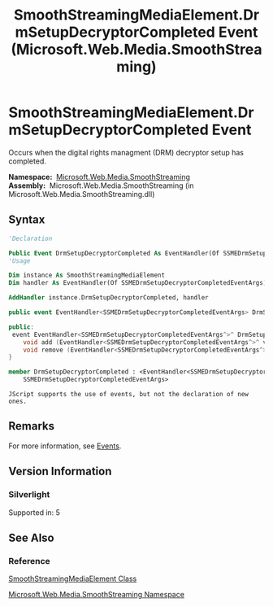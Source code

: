﻿---
title: SmoothStreamingMediaElement.DrmSetupDecryptorCompleted Event (Microsoft.Web.Media.SmoothStreaming)
TOCTitle: DrmSetupDecryptorCompleted Event
ms:assetid: E:Microsoft.Web.Media.SmoothStreaming.SmoothStreamingMediaElement.DrmSetupDecryptorCompleted
ms:mtpsurl: https://msdn.microsoft.com/en-us/library/microsoft.web.media.smoothstreaming.smoothstreamingmediaelement.drmsetupdecryptorcompleted(v=VS.95)
ms:contentKeyID: 46307495
ms.date: 05/31/2012
mtps_version: v=VS.95
f1_keywords:
- Microsoft.Web.Media.SmoothStreaming.SmoothStreamingMediaElement.DrmSetupDecryptorCompleted
dev_langs:
- csharp
- jscript
- vb
- FSharp
- cpp
api_location:
- Microsoft.Web.Media.SmoothStreaming.dll
api_name:
- Microsoft.Web.Media.SmoothStreaming.SmoothStreamingMediaElement.add_DrmSetupDecryptorCompleted
- Microsoft.Web.Media.SmoothStreaming.SmoothStreamingMediaElement.DrmSetupDecryptorCompleted
- Microsoft.Web.Media.SmoothStreaming.SmoothStreamingMediaElement.remove_DrmSetupDecryptorCompleted
api_type:
- Managed
topic_type:
- apiref
- kbSyntax
product_family_name: VS
ROBOTS: INDEX,FOLLOW
---

# SmoothStreamingMediaElement.DrmSetupDecryptorCompleted Event

Occurs when the digital rights managment (DRM) decryptor setup has completed.

**Namespace:**  [Microsoft.Web.Media.SmoothStreaming](microsoft-web-media-smoothstreaming-namespace_1.md)  
**Assembly:**  Microsoft.Web.Media.SmoothStreaming (in Microsoft.Web.Media.SmoothStreaming.dll)

## Syntax

```vb
'Declaration

Public Event DrmSetupDecryptorCompleted As EventHandler(Of SSMEDrmSetupDecryptorCompletedEventArgs)
'Usage

Dim instance As SmoothStreamingMediaElement
Dim handler As EventHandler(Of SSMEDrmSetupDecryptorCompletedEventArgs)

AddHandler instance.DrmSetupDecryptorCompleted, handler
```

```csharp
public event EventHandler<SSMEDrmSetupDecryptorCompletedEventArgs> DrmSetupDecryptorCompleted
```

```cpp
public:
 event EventHandler<SSMEDrmSetupDecryptorCompletedEventArgs^>^ DrmSetupDecryptorCompleted {
    void add (EventHandler<SSMEDrmSetupDecryptorCompletedEventArgs^>^ value);
    void remove (EventHandler<SSMEDrmSetupDecryptorCompletedEventArgs^>^ value);
}
```

``` fsharp
member DrmSetupDecryptorCompleted : <EventHandler<SSMEDrmSetupDecryptorCompletedEventArgs>,
    SSMEDrmSetupDecryptorCompletedEventArgs>
```

```jscript
JScript supports the use of events, but not the declaration of new ones.
```

## Remarks

For more information, see [Events](events.md).

## Version Information

### Silverlight

Supported in: 5  

## See Also

### Reference

[SmoothStreamingMediaElement Class](smoothstreamingmediaelement-class-microsoft-web-media-smoothstreaming_1.md)

[Microsoft.Web.Media.SmoothStreaming Namespace](microsoft-web-media-smoothstreaming-namespace_1.md)

